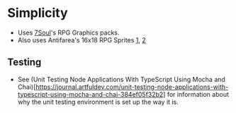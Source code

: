 # Simplicity

* Uses [7Soul](https://7soul.itch.io)'s RPG Graphics packs.
* Also uses Antifarea's 16x18 RPG Sprites [1](https://opengameart.org/content/twelve-16x18-rpg-sprites-plus-base), [2](https://opengameart.org/content/twelve-more-16x18-rpg-character-sprites)

## Testing
* See (Unit Testing Node Applications With TypeScript Using Mocha and Chai)[https://journal.artfuldev.com/unit-testing-node-applications-with-typescript-using-mocha-and-chai-384ef05f32b2] for information about why the unit testing environment is set up the way it is.
